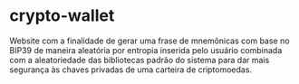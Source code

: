 # crypto-wallet
Website com a finalidade de gerar uma frase de mnemônicas com base no BIP39 de maneira aleatória por entropia inserida pelo usuário combinada com a aleatoriedade das bibliotecas padrão do sistema para dar mais segurança às chaves privadas de uma carteira de criptomoedas. 
